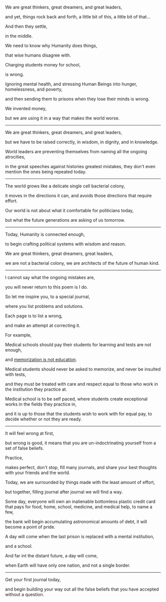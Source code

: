 We are great thinkers, great dreamers, and great leaders,

and yet, things rock back and forth, a little bit of this, a little bit of that...

And then they settle,

in the middle.

We need to know why Humanity does things,

that wise humans disagree with.

Charging students money for school,

is wrong.

Ignoring mental health, and stressing Human Beings into hunger, homelessness, and poverty,

and then sending them to prisons when they lose their minds is wrong.

We invented money,

but we are using it in a way that makes the world worse.

---

We are great thinkers, great dreamers, and great leaders,

but we have to be raised correctly, in wisdom, in dignity, and in knowledge.

World leaders are preventing themselves from naming all the ongoing atrocities,

in the great speeches against histories greatest mistakes, they don't even mention the ones being repeated today.

---

The world grows like a delicate single cell bacterial colony,

it moves in the directions it can, and avoids those directions that require effort.

Our world is not about what it comfortable for politicians today,

but what the future generations are asking of us tomorrow.

---

Today, Humanity is connected enough,

to begin crafting political systems with wisdom and reason.

We are great thinkers, great dreamers, great leaders,

we are not a bacterial colony, we are architects of the future of human kind.

---

I cannot say what the ongoing mistakes are,

you will never return to this poem is I do.

So let me inspire you, to a special journal,

where you list problems and solutions.

Each page is to list a wrong,

and make an attempt at correcting it.

For example,

Medical schools should pay their students for learning and tests are not enough,

and [memorization is not education](https://www.youtube.com/watch?v=nJ8_CbiV4vw).

Medical students should never be asked to memorize, and never be insulted with tests,

and they must be treated with care and respect equal to those who work in the institution they practice at.

Medical school is to be self paced, where students create exceptional works in the fields they practice in,

and it is up to those that the students wish to work with for equal pay, to decide whether or not they are ready.

---

It will feel wrong at first,

but wrong is good, it means that you are un-indoctrinating yourself from a set of false beliefs.

Practice,

makes perfect, don't stop, fill many journals, and share your best thoughts with your friends and the world.

Today, we are surrounded by things made with the least amount of effort,

but together, filling journal after journal we will find a way.

Some day, everyone will own an inalienable bottomless plastic credit card that pays for food, home, school, medicine, and medical help, to name a few,

the bank will begin accumulating astronomical amounts of debt, it will become a point of pride.

A day will come when the last prison is replaced with a mental institution,

and a school.

And far int the distant future, a day will come,

when Earth will have only one nation, and not a single border.

---

Get your first journal today,

and begin building your way out all the false beliefs that you have accepted without a question.
